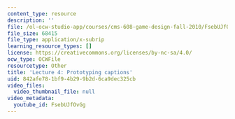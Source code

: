 ```yaml
---
content_type: resource
description: ''
file: /ol-ocw-studio-app/courses/cms-608-game-design-fall-2010/FsebUJfOvGg_captions.webvtt
file_size: 68415
file_type: application/x-subrip
learning_resource_types: []
license: https://creativecommons.org/licenses/by-nc-sa/4.0/
ocw_type: OCWFile
resourcetype: Other
title: 'Lecture 4: Prototyping captions'
uid: 842afe78-1bf9-4b29-9b2d-6ca9dec325cb
video_files:
  video_thumbnail_file: null
video_metadata:
  youtube_id: FsebUJfOvGg
---
```

